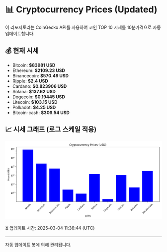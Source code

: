 
# 📊 Cryptocurrency Prices (Updated)

이 리포지토리는 CoinGecko API를 사용하여 코인 TOP 10 시세를 10분가격으로 자동 업데이트합니다.

## 💰 현재 시세
- Bitcoin: **$83981 USD**
- Ethereum: **$2109.23 USD**
- Binancecoin: **$570.49 USD**
- Ripple: **$2.4 USD**
- Cardano: **$0.823906 USD**
- Solana: **$137.62 USD**
- Dogecoin: **$0.19445 USD**
- Litecoin: **$103.15 USD**
- Polkadot: **$4.25 USD**
- Bitcoin-cash: **$306.54 USD**

## 📈 시세 그래프 (로그 스케일 적용)
![Crypto Prices](crypto_prices.png)

⏳ 업데이트 시간: 2025-03-04 11:36:44 (UTC)

---
자동 업데이트 봇에 의해 관리됩니다.
